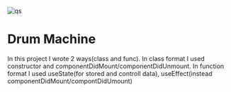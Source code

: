 ![qs](https://github.com/offLaneqq/react_for_beginers/assets/79511161/be5ff9d2-a943-406d-8b97-2fd5ec66f6df)

# Drum Machine

In this project I wrote 2 ways(class and func). In class format I used constructor and componentDidMount/componentDidUnmount. In function format I used useState(for stored and controll data), useEffect(instead componentDidMount/compontDidUmount)
